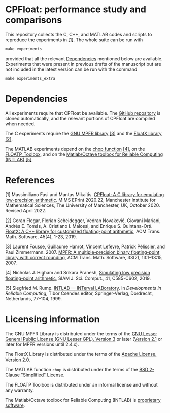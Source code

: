 # CPFloat: performance study and comparisons

This repository collects the C, C++, and MATLAB codes and scripts to reproduce the experiments in [[1]](#ref1). The whole suite can be run with
```console
make experiments
```
provided that all the relevant [Dependencies](#dependencies) mentioned below are available. Experiments that were present in previous drafts of the manuscript but are not included in the latest version can be run with the command
```console
make experiments_extra
```

# Dependencies

All experiments require that CPFloat be available. The [GitHub repository](https://github.com/north-numerical-computing/cpfloat) is cloned automatically, and the relevant portions of CPFloat are compiled when needed.

The C experiments require the [GNU MPFR library](https://www.mpfr.org) [[3]](#ref3) and the [FloatX library](https://github.com/oprecomp/FloatX) [[2]](#ref2).

The MATLAB experiments depend on the [chop function](https://github.com/higham/chop) [[4]](#ref4), on the [FLOATP_Toolbox](https://gerard-meurant.pagesperso-orange.fr/floatp.zip), and on the [Matlab/Octave toolbox for Reliable Computing (INTLAB)](https://www.tuhh.de/ti3/rump/intlab/) [[5]](#ref5).

# References

<a name="ref1">[1]</a> Massimiliano Fasi and Mantas Mikaitis. [CPFloat: A C library for emulating low-precision arithmetic](http://eprints.maths.manchester.ac.uk/2850). MIMS EPrint 2020.22, Manchester Institute for Mathematical Sciences, The University of Manchester, UK, October 2020. Revised April 2022.

<a name="ref2">[2]</a> Goran Flegar, Florian Scheidegger, Vedran Novaković, Giovani Mariani, Andrés E. Tomás, A. Cristiano I. Malossi, and
Enrique S. Quintana-Ortí. [FloatX: A C++ library for customized floating-point arithmetic](https://doi.org/10.1145/3368086), ACM Trans. Math. Software, 45(4), 1-23, 2019.

<a name="ref3">[3]</a>  Laurent Fousse, Guillaume Hanrot, Vincent Lefèvre, Patrick Pélissier, and Paul Zimmermann. 2007. [MPFR: A multiple-precision binary floating-point library with correct rounding](https://doi.org/10.1145/1236463.1236468), ACM Trans. Math. Software, 33(2), 13:1–13:15, 2007.

<a name="ref4">[4]</a> Nicholas J. Higham and Srikara Pranesh, [Simulating low precision floating-point arithmetic](https://doi.org/10.1137/19M1251308), SIAM J. Sci. Comput., 41, C585-C602, 2019.

<a name="ref5">[5]</a> Siegfried M. Rump. [INTLAB — INTerval LABoratory](https://doi.org/10.1007/978-94-017-1247-7_7). In *Developments in Reliable Computing*, Tibor Csendes editor, Springer-Verlag, Dordrecht, Netherlands, 77–104, 1999.


# Licensing information

The GNU MPFR Library is distributed under the terms of the [GNU Lesser General Public License (GNU Lesser GPL), Version 3](https://www.gnu.org/licenses/lgpl-3.0.html) or later ([Version 2.1](https://www.gnu.org/licenses/old-licenses/lgpl-2.1.html) or later for MPFR versions until 2.4.x).

The FloatX Library is distributed under the terms of the [Apache License, Version 2.0](https://raw.githubusercontent.com/oprecomp/FloatX/master/LICENSE).

The MATLAB function `chop` is distributed under the terms of the [BSD 2-Clause "Simplified" License](https://raw.githubusercontent.com/higham/chop/master/license.txt).

The FLOATP Toolbox is distributed under an informal license and without any warranty.

The Matlab/Octave toolbox for Reliable Computing (INTLAB) is [proprietary software](https://www.tuhh.de/ti3/rump/intlab/).
